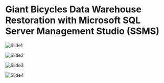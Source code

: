 # Giant Bicycles Data Warehouse Restoration with Microsoft SQL Server Management Studio (SSMS)   
![Slide1](https://github.com/LiewJunYen-DataAnalyst/Business-Intelligence-BI-Giant-Bicycles-Organization-Academic/assets/130137513/daeecc6c-7b07-4625-a551-488a3c34649e)   

![Slide2](https://github.com/LiewJunYen-DataAnalyst/Business-Intelligence-BI-Giant-Bicycles-Organization-Academic/assets/130137513/20b81edc-dbf2-43a2-a486-c8d14df3492e)   

![Slide3](https://github.com/LiewJunYen-DataAnalyst/Business-Intelligence-BI-Giant-Bicycles-Organization-Academic/assets/130137513/6a286d0a-e80f-4be0-bf00-53f31e2cb44a)   

![Slide4](https://github.com/LiewJunYen-DataAnalyst/Business-Intelligence-BI-Giant-Bicycles-Organization-Academic/assets/130137513/9bb5c1b7-e03a-4c9e-84f6-afb6540bd3e6)   

